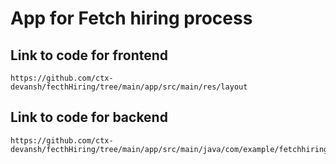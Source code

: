 # App for Fetch hiring process

  ## Link to code for frontend
    https://github.com/ctx-devansh/fecthHiring/tree/main/app/src/main/res/layout
  
  ## Link to code for backend
    https://github.com/ctx-devansh/fecthHiring/tree/main/app/src/main/java/com/example/fetchhiring
